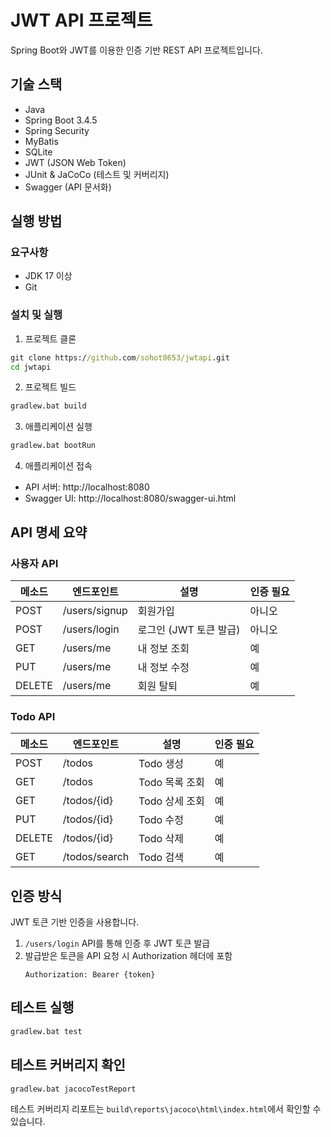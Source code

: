 # JWT API 프로젝트

Spring Boot와 JWT를 이용한 인증 기반 REST API 프로젝트입니다.

## 기술 스택

- Java
- Spring Boot 3.4.5
- Spring Security
- MyBatis
- SQLite
- JWT (JSON Web Token)
- JUnit & JaCoCo (테스트 및 커버리지)
- Swagger (API 문서화)

## 실행 방법

### 요구사항

- JDK 17 이상
- Git

### 설치 및 실행

1. 프로젝트 클론

```cmd
git clone https://github.com/sohot8653/jwtapi.git
cd jwtapi
```

2. 프로젝트 빌드

```cmd
gradlew.bat build
```

3. 애플리케이션 실행

```cmd
gradlew.bat bootRun
```

4. 애플리케이션 접속

- API 서버: http://localhost:8080
- Swagger UI: http://localhost:8080/swagger-ui.html

## API 명세 요약

### 사용자 API

| 메소드 | 엔드포인트     | 설명                   | 인증 필요 |
|--------|----------------|------------------------|-----------|
| POST   | /users/signup  | 회원가입               | 아니오    |
| POST   | /users/login   | 로그인 (JWT 토큰 발급) | 아니오    |
| GET    | /users/me      | 내 정보 조회           | 예        |
| PUT    | /users/me      | 내 정보 수정           | 예        |
| DELETE | /users/me      | 회원 탈퇴              | 예        |

### Todo API

| 메소드 | 엔드포인트        | 설명            | 인증 필요 |
|--------|--------------------|-----------------|-----------|
| POST   | /todos             | Todo 생성       | 예        |
| GET    | /todos             | Todo 목록 조회  | 예        |
| GET    | /todos/{id}        | Todo 상세 조회  | 예        |
| PUT    | /todos/{id}        | Todo 수정       | 예        |
| DELETE | /todos/{id}        | Todo 삭제       | 예        |
| GET    | /todos/search      | Todo 검색       | 예        |

## 인증 방식

JWT 토큰 기반 인증을 사용합니다.

1. `/users/login` API를 통해 인증 후 JWT 토큰 발급
2. 발급받은 토큰을 API 요청 시 Authorization 헤더에 포함
   ```
   Authorization: Bearer {token}
   ```

## 테스트 실행

```cmd
gradlew.bat test
```

## 테스트 커버리지 확인

```cmd
gradlew.bat jacocoTestReport
```

테스트 커버리지 리포트는 `build\reports\jacoco\html\index.html`에서 확인할 수 있습니다. 